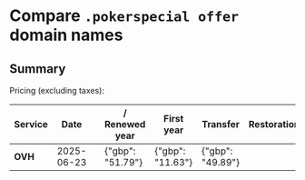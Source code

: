 # Compare `.pokerspecial offer` domain names

## Summary

Pricing (excluding taxes):

| Service | Date |  | / Renewed year | First year | Transfer | Restoration |
|--|--|--|--|--|--|--|
| **OVH** | 2025-06-23 |  | {"gbp": "51.79"} | {"gbp": "11.63"} | {"gbp": "49.89"} |  |
